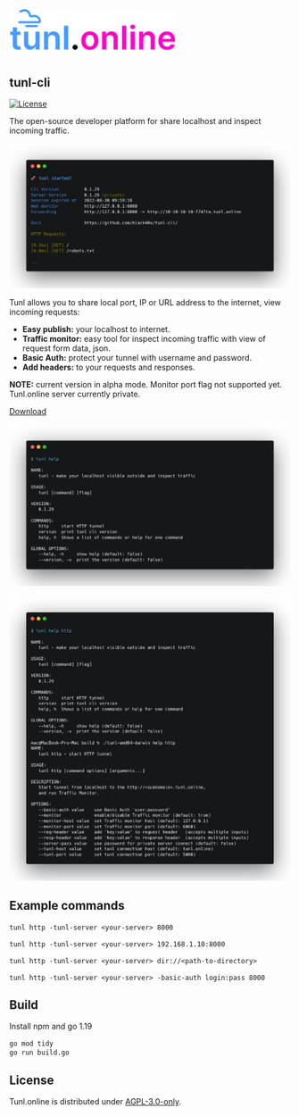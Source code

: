 <img width="300" src="assets/tunl-logo.svg">

## tunl-cli

[![License](https://img.shields.io/badge/license-AGPL--3.0-orange)](LICENSE)

The open-source developer platform for share localhost and inspect incoming traffic.

![](assets/tunl_example.png)

Tunl allows you to share local port, IP or URL address to the internet, view incoming requests:

- **Easy publish:** your localhost to internet.
- **Traffic monitor:** easy tool for inspect incoming traffic with view of request form data, json.
- **Basic Auth:** protect your tunnel with username and password.
- **Add headers:** to your requests and responses.

**NOTE:** current version in alpha mode. Monitor port flag not supported yet. Tunl.online server currently private.

[Download](https://github.com/black40x/tunl-cli/releases)

![](assets/help.png)

![](assets/help_http.png)

## Example commands

```
tunl http -tunl-server <your-server> 8000
```
```
tunl http -tunl-server <your-server> 192.168.1.10:8000
```
```
tunl http -tunl-server <your-server> dir://<path-to-directory>
```
```
tunl http -tunl-server <your-server> -basic-auth login:pass 8000
```

## Build

Install npm and go 1.19

```
go mod tidy
go run build.go
```

## License

Tunl.online is distributed under [AGPL-3.0-only](LICENSE).

